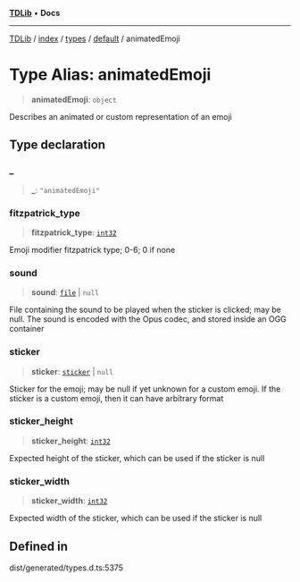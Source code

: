 [**TDLib**](../../../../../../README.md) • **Docs**

***

[TDLib](../../../../../../modules.md) / [index](../../../../../README.md) / [types](../../../README.md) / [default](../README.md) / animatedEmoji

# Type Alias: animatedEmoji

> **animatedEmoji**: `object`

Describes an animated or custom representation of an emoji

## Type declaration

### \_

> **\_**: `"animatedEmoji"`

### fitzpatrick\_type

> **fitzpatrick\_type**: [`int32`](int32-1.md)

Emoji modifier fitzpatrick type; 0-6; 0 if none

### sound

> **sound**: [`file`](file-1.md) \| `null`

File containing the sound to be played when the sticker is clicked; may be null. The sound is encoded with the Opus codec, and stored inside an OGG container

### sticker

> **sticker**: [`sticker`](sticker-1.md) \| `null`

Sticker for the emoji; may be null if yet unknown for a custom emoji. If the sticker is a custom emoji, then it can have arbitrary format

### sticker\_height

> **sticker\_height**: [`int32`](int32-1.md)

Expected height of the sticker, which can be used if the sticker is null

### sticker\_width

> **sticker\_width**: [`int32`](int32-1.md)

Expected width of the sticker, which can be used if the sticker is null

## Defined in

dist/generated/types.d.ts:5375
